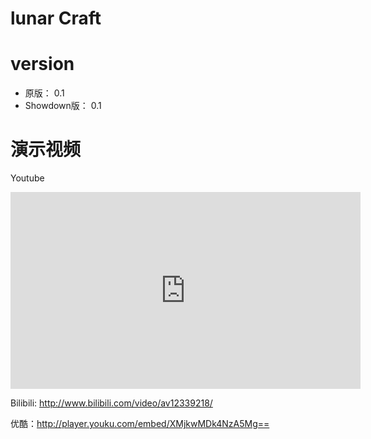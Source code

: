 # lunar Craft

# version
- 原版： 0.1
- Showdown版： 0.1

# 演示视频

Youtube
<iframe width="560" height="315" src="https://www.youtube.com/embed/eu3fh6amTs8" frameborder="0" allowfullscreen></iframe>

Bilibili: http://www.bilibili.com/video/av12339218/

优酷：http://player.youku.com/embed/XMjkwMDk4NzA5Mg==